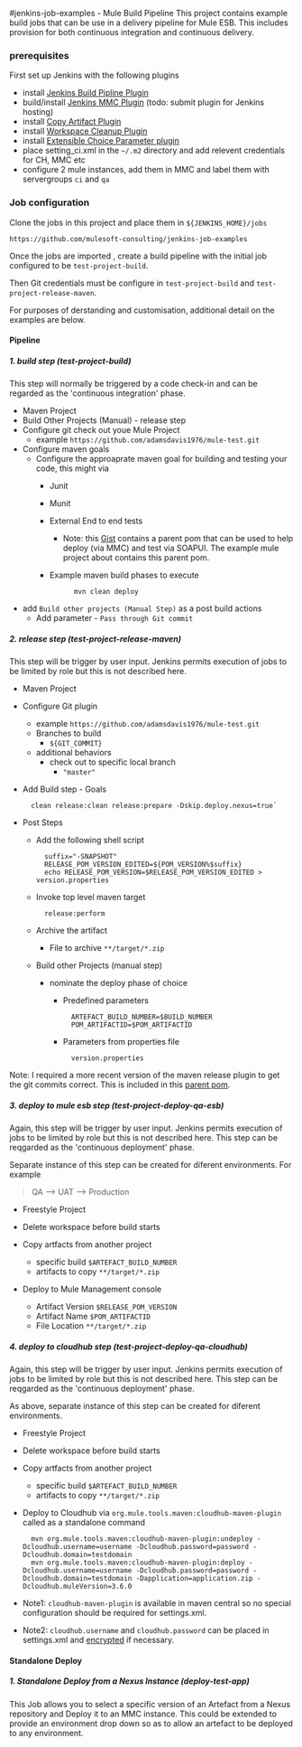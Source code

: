#jenkins-job-examples - Mule Build Pipeline
This project contains example build jobs that can be use in a delivery pipeline for Mule ESB. This includes provision for both continuous integration and continuous delivery. 

### prerequisites
First set up Jenkins with the following plugins
 
* install [Jenkins Build Pipline Plugin](https://wiki.jenkins-ci.org/display/JENKINS/Build+Pipeline+Plugin)
* build/install [Jenkins MMC Plugin](https://github.com/adamsdavis1976/jenkins-mmc-plugin) (todo: submit plugin for Jenkins hosting)
* install [Copy Artifact Plugin](https://wiki.jenkins-ci.org/display/JENKINS/Copy+Artifact+Plugin)
* install [Workspace Cleanup Plugin](https://wiki.jenkins-ci.org/display/JENKINS/Workspace+Cleanup+Plugin)
* install [Extensible Choice Parameter plugin](https://wiki.jenkins-ci.org/display/JENKINS/Extensible+Choice+Parameter+plugin)
* place setting_ci.xml in the `~/.m2` directory and add relevent credentials for CH, MMC etc
* configure 2 mule instances, add them in MMC and label them with servergroups `ci` and `qa` 

### Job configuration 
Clone the jobs in this project and place them in `${JENKINS_HOME}/jobs`

	https://github.com/mulesoft-consulting/jenkins-job-examples

Once the jobs are imported , create a build pipeline with the initial job configured to be `test-project-build`. 

Then Git credentials must be configure in `test-project-build` and `test-project-release-maven`. 

For purposes of derstanding and customisation, additional detail on the examples are below.  

#### Pipeline

##### 1. build step (test-project-build)
This step will normally be triggered by a code check-in and can be regarded as the 'continuous integration' phase.

* Maven Project
* Build Other Projects (Manual) - release step
* Configure git check out youe Mule Project
	* example  `https://github.com/adamsdavis1976/mule-test.git`
* Configure maven goals 
	*  Configure the approaprate maven goal for building and testing your code, this might via  
		* Junit 
		* Munit 
		* External End to end tests 
			* Note:  this [Gist](https://gist.github.com/adamsdavis1976/4bcb4e16f78d837139c8) contains a parent pom that can be used to help deploy (via MMC) and test via SOAPUI. The example mule project about contains this parent pom.   
		* Example maven build phases to execute 
			
					mvn clean deploy 
			
* add `Build other projects (Manual Step)` as a post build actions 
	* Add parameter - `Pass through Git commit` 

##### 2. release step (test-project-release-maven)
This step will be trigger by user input. Jenkins permits execution of jobs to be limited by role but this is not described here. 

* Maven Project 
* Configure Git plugin 
	* example `https://github.com/adamsdavis1976/mule-test.git`
	* Branches to build
		* `${GIT_COMMIT}`
	* additional behaviors 
		* check out to specific local branch 
			* `"master"`
* Add Build step - Goals 
	
		clean release:clean release:prepare -Dskip.deploy.nexus=true`
	
* Post Steps
	* Add the following shell script

			suffix="-SNAPSHOT"
			RELEASE_POM_VERSION_EDITED=${POM_VERSION%$suffix}
			echo RELEASE_POM_VERSION=$RELEASE_POM_VERSION_EDITED > version.properties 

	* Invoke top level maven target 
			
			release:perform
	
	* Archive the artifact
		* File to archive 
				`**/target/*.zip`
			
	* Build other Projects (manual step) 
		* nominate the deploy phase of choice
			* Predefined parameters
		
					ARTEFACT_BUILD_NUMBER=$BUILD_NUMBER
					POM_ARTIFACTID=$POM_ARTIFACTID
					
			* Parameters from properties file 
			
					version.properties

Note: I required a more recent version of the maven release plugin to get the git commits correct. This is included in this [parent pom](https://gist.github.com/adamsdavis1976/4bcb4e16f78d837139c8).

##### 3. deploy to mule esb step (test-project-deploy-qa-esb)
Again, this step will be trigger by user input. Jenkins permits execution of jobs to be limited by role but this is not described here. This step can be reqgarded as the 'continuous deployment' phase. 

Separate instance of this step can be created for diferent environments. For example 

>QA --> UAT --> Production

* Freestyle Project
* Delete workspace before build starts
* Copy artfacts from another project
	* specific build `$ARTEFACT_BUILD_NUMBER`
	* artifacts to copy `**/target/*.zip`
	
* Deploy to Mule Management console 
	* Artifact Version 
		`$RELEASE_POM_VERSION`
	* Artifact Name
		`$POM_ARTIFACTID`
	* File Location
		`**/target/*.zip`


##### 4. deploy to cloudhub step (test-project-deploy-qa-cloudhub)
Again, this step will be trigger by user input. Jenkins permits execution of jobs to be limited by role but this is not described here. This step can be reqgarded as the 'continuous deployment' phase. 

As above, separate instance of this step can be created for diferent environments. 

* Freestyle Project
* Delete workspace before build starts
* Copy artfacts from another project
	* specific build `$ARTEFACT_BUILD_NUMBER`
	* artifacts to copy `**/target/*.zip`
* Deploy to Cloudhub via `org.mule.tools.maven:cloudhub-maven-plugin` called as a standalone command

		mvn org.mule.tools.maven:cloudhub-maven-plugin:undeploy -Dcloudhub.username=username -Dcloudhub.password=password -Dcloudhub.domain=testdomain 
		mvn org.mule.tools.maven:cloudhub-maven-plugin:deploy -Dcloudhub.username=username -Dcloudhub.password=password -Dcloudhub.domain=testdomain -Dapplication=application.zip -Dcloudhub.muleVersion=3.6.0
		
* Note1: `cloudhub-maven-plugin` is available in maven central so no special configuration should be required for settings.xml.
* Note2: `cloudhub.username` and `cloudhub.password` can be placed in settings.xml and [encrypted](https://maven.apache.org/guides/mini/guide-encryption.html) if necessary.

#### Standalone Deploy

##### 1. Standalone Deploy from a Nexus Instance (deploy-test-app)
This Job allows you to select a specific version of an Artefact from a Nexus repository and Deploy it to an MMC instance. This could be extended to provide an environment drop down so as to allow an artefact to be deployed to any environment.

